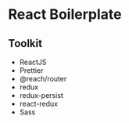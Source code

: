 # React Boilerplate

## Toolkit

-   ReactJS
-   Prettier
-   @reach/router
-   redux
-   redux-persist
-   react-redux
-   Sass
